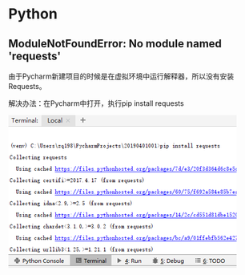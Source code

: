 # Python

## ModuleNotFoundError: No module named 'requests'

由于Pycharm新建项目的时候是在虚拟环境中运行解释器，所以没有安装Requests。

解决办法：在Pycharm中打开，执行pip install requests

![](.gitbook/assets/image.png)

